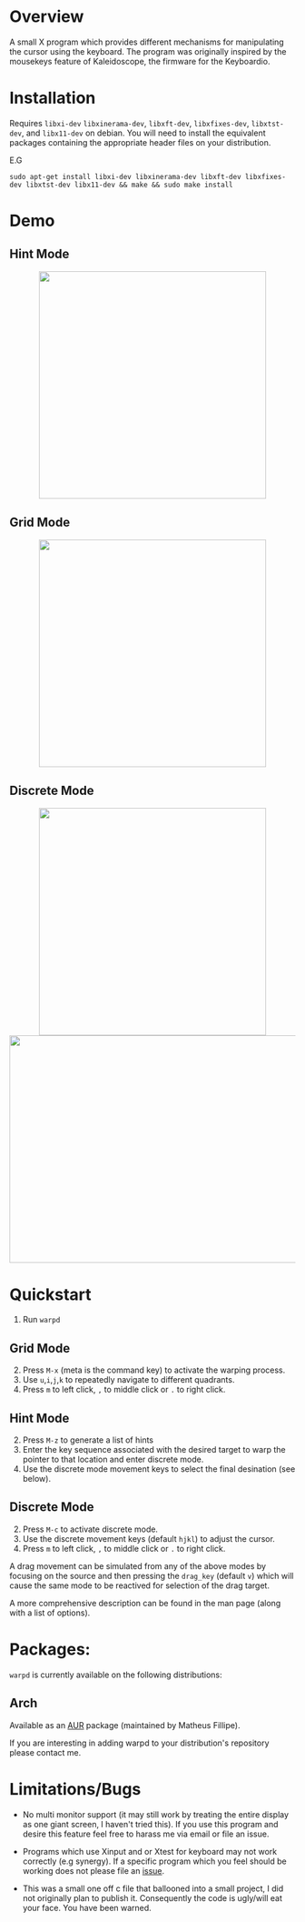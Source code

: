 # Overview

A small X program which provides different mechanisms for manipulating the cursor using the keyboard. The program was originally inspired by the mousekeys feature of Kaleidoscope, the firmware for the Keyboardio.

# Installation

Requires `libxi-dev` `libxinerama-dev`, `libxft-dev`, `libxfixes-dev`, `libxtst-dev`, and `libx11-dev` on debian. You will need to install the equivalent packages containing the appropriate header files on your distribution.

E.G 

```
sudo apt-get install libxi-dev libxinerama-dev libxft-dev libxfixes-dev libxtst-dev libx11-dev && make && sudo make install
```

# Demo

## Hint Mode

<p align="center">
<img src="demo_hints.gif" height="400px"/>
</p>

## Grid Mode

<p align="center">
<img src="demo_warp.gif" height="400px"/>
</p>

## Discrete Mode

<p align="center">
<img src="demo_discrete.gif" height="400px"/>
<img src="demo_discrete2.gif" height="400px" width="711px"/>
</p>

# Quickstart

1. Run `warpd` 

## Grid Mode
2. Press `M-x` (meta is the command key) to activate the warping process.
3. Use `u`,`i`,`j`,`k` to repeatedly navigate to different quadrants.
4. Press `m` to left click, `,` to middle click or `.` to right click. 

## Hint Mode
2. Press `M-z` to generate a list of hints
3. Enter the key sequence associated with the desired target to warp the pointer to that location and enter discrete mode.
4. Use the discrete mode movement keys to select the final desination (see below). 

## Discrete Mode
2. Press `M-c` to activate discrete mode.
3. Use the discrete movement keys (default `hjkl`) to adjust the cursor.
4. Press `m` to left click, `,` to middle click or `.` to right click. 

A drag movement can be simulated from any of the above modes by focusing on the source and then pressing the `drag_key` (default `v`) which will cause the same mode to be reactived for selection of the drag target.

A more comprehensive description can be found in the man page (along with a list of options).

# Packages:

`warpd` is currently available on the following distributions:

## Arch

Available as an [AUR](https://aur.archlinux.org/packages/warpd-git/) package (maintained by Matheus Fillipe).

If you are interesting in adding warpd to your distribution's repository please contact me.

# Limitations/Bugs

- No multi monitor support (it may still work by treating the entire display as one giant screen, I haven't tried this). If you use this program and desire this feature feel free to harass me via email or file an issue.

- Programs which use Xinput and or Xtest for keyboard may not work correctly (e.g synergy). If a specific program which you feel should be working does not please file an [issue](https://github.com/rvaiya/warpd/issue).

- This was a small one off c file that ballooned into a small project, I did not originally plan to publish it. Consequently the code is ugly/will eat your face. You have been warned.

